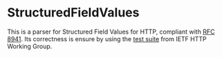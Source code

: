 ﻿# StructuredFieldValues

This is a parser for Structured Field Values for HTTP, compliant with [RFC 8941](https://httpwg.org/specs/rfc8941.html).
Its correctness is ensure by using the [test suite](https://github.com/httpwg/structured-field-tests) from IETF HTTP Working Group.